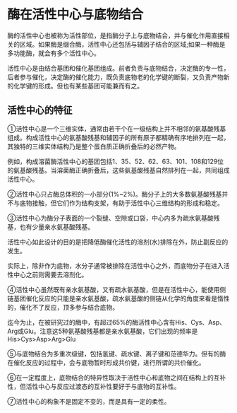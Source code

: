 # 酶在活性中心与底物结合

酶的活性中心也被称为活性部位，是指酶分子上与底物结合，并与催化作用直接相关的区域。如果酶是缀合酶，活性中心还包括与辅因子结合的区域;如果一种酶是多功能酶，就会有多个活性中心。

活性中心是由结合基团和催化基团组成。前者负责与底物结合，决定酶的专一性，后者参与催化，决定酶的催化能力，既负责底物老的化学键的断裂，又负责产物新的化学键的形成。但也有某些基团可能兼而有之。

## 活性中心的特征

①活性中心是一个三维实体，通常由若干个在一级结构上并不相邻的氨基酸残基组成。构成活性中心的氨基酸残基和辅因子的所有原子都精确有序地排列在一起，其独特的三维实体结构乃是整个蛋白质正确折叠后的必然产物。

例如，构成溶菌酶活性中心的基团包括1、35、52、62、63、101、108和129位的氨基酸残基。当溶菌酶正确折叠后，这些氨基酸残基自然排列在一起，共同组成活性中心。

②活性中心只占酶总体积的一小部分(1%~2%)。酶分子上的大多数氨基酸残基并不与底物接触，但它们作为结构支架，有助于活性中心三维结构的形成和稳定。

③活性中心为酶分子表面的一个裂缝、空隙或口袋，中心内多为疏水氨基酸残基，也有少量亲水氨基酸残基。

活性中心如此设计的目的是把降低酶催化活性的溶剂(水)排除在外，防止副反应的发生。

实际上，除非作为底物，水分子通常被排除在活性中心之外，而底物分子在进入活性中心之前则需要去溶剂化。

④活性中心虽然既有亲水氨基酸，又有疏水氨基酸，但是在活性中心，能使用侧链基团催化反应的只能是亲水氨基酸，疏水氨基酸的侧链从化学的角度来看是惰性的，催化不了反应，顶多参与结合底物。

迄今为止，在被研究过的酶中，有超过65%的酶活性中心含有His、Cys、Asp、Arg或Glu。注意这5种氨基酸残基都是亲水氨基酸，它们出现的频率是His>Cys>Asp>Arg>Glu

⑤与底物结合为多重次级键，包括氢键、疏水键、离子键和范德华力。但有的酶在催化反应的过程中，会与底物暂时形成共价键，进行所谓的共价催化。

⑥在一定程度上，底物结合的特异性取决于活性中心和底物之间在结构上的互补性，但活性中心与反应过渡态的互补性要好于与底物的互补性。

⑦活性中心的构象不是固定不变的，而是具有一定的柔性。